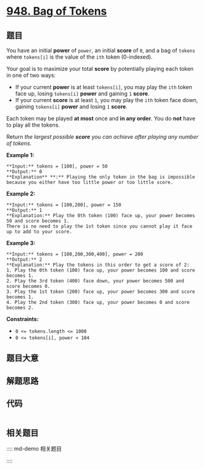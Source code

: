 # [948. Bag of Tokens](https://leetcode.com/problems/bag-of-tokens)

## 题目

You have an initial **power** of `power`, an initial **score** of `0`, and a
bag of `tokens` where `tokens[i]` is the value of the `ith` token (0-indexed).

Your goal is to maximize your total **score** by potentially playing each
token in one of two ways:

  * If your current **power** is at least `tokens[i]`, you may play the `ith` token face up, losing `tokens[i]` **power** and gaining `1` **score**.
  * If your current **score** is at least `1`, you may play the `ith` token face down, gaining `tokens[i]` **power** and losing `1` **score**.

Each token may be played **at most** once and **in any order**. You do **not**
have to play all the tokens.

Return _the largest possible **score** you can achieve after playing any
number of tokens_.



**Example 1:**

    
    
    **Input:** tokens = [100], power = 50
    **Output:** 0
    **Explanation** **:** Playing the only token in the bag is impossible because you either have too little power or too little score.
    

**Example 2:**

    
    
    **Input:** tokens = [100,200], power = 150
    **Output:** 1
    **Explanation:** Play the 0th token (100) face up, your power becomes 50 and score becomes 1.
    There is no need to play the 1st token since you cannot play it face up to add to your score.
    

**Example 3:**

    
    
    **Input:** tokens = [100,200,300,400], power = 200
    **Output:** 2
    **Explanation:** Play the tokens in this order to get a score of 2:
    1. Play the 0th token (100) face up, your power becomes 100 and score becomes 1.
    2. Play the 3rd token (400) face down, your power becomes 500 and score becomes 0.
    3. Play the 1st token (200) face up, your power becomes 300 and score becomes 1.
    4. Play the 2nd token (300) face up, your power becomes 0 and score becomes 2.
    



**Constraints:**

  * `0 <= tokens.length <= 1000`
  * `0 <= tokens[i], power < 104`


## 题目大意

## 解题思路

## 代码

```javascript

```

## 相关题目

:::: md-demo 相关题目

::::
